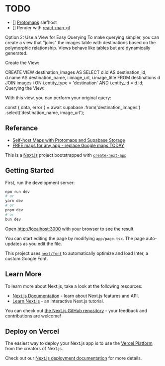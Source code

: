 # TODO

- [] [Protomaps](https://docs.protomaps.com/pmtiles/maplibre) slefhost
- [] Render with [react-map-gl](https://visgl.github.io/react-map-gl/docs)


Option 2: Use a View for Easy Querying
To make querying simpler, you can create a view that "joins" the images table with destinations based on the polymorphic relationship. Views behave like tables but are dynamically generated.

Create the View:

CREATE VIEW destination_images AS
SELECT 
    d.id AS destination_id,
    d.name AS destination_name,
    i.image_url,
    i.image_title
FROM destinations d
JOIN images i
ON i.entity_type = 'destination' AND i.entity_id = d.id;
Querying the View:

With this view, you can perform your original query:

const { data, error } = await supabase
  .from('destination_images')
  .select('destination_name, image_url');

## Referance 

- [Self-host Maps with Protomaps and Supabase Storage](https://youtu.be/l7QBpiLRwJc?si=LirN_7ngDc_whoB1)
- [FREE maps for any app - replace Google maps TODAY](https://youtu.be/UAQogFwyna0?si=qufSQZdibqa4-z0a)


This is a [Next.js](https://nextjs.org/) project bootstrapped with [`create-next-app`](https://github.com/vercel/next.js/tree/canary/packages/create-next-app).

## Getting Started

First, run the development server:

```bash
npm run dev
# or
yarn dev
# or
pnpm dev
# or
bun dev
```

Open [http://localhost:3000](http://localhost:3000) with your browser to see the result.

You can start editing the page by modifying `app/page.tsx`. The page auto-updates as you edit the file.

This project uses [`next/font`](https://nextjs.org/docs/basic-features/font-optimization) to automatically optimize and load Inter, a custom Google Font.

## Learn More

To learn more about Next.js, take a look at the following resources:

- [Next.js Documentation](https://nextjs.org/docs) - learn about Next.js features and API.
- [Learn Next.js](https://nextjs.org/learn) - an interactive Next.js tutorial.

You can check out [the Next.js GitHub repository](https://github.com/vercel/next.js/) - your feedback and contributions are welcome!

## Deploy on Vercel

The easiest way to deploy your Next.js app is to use the [Vercel Platform](https://vercel.com/new?utm_medium=default-template&filter=next.js&utm_source=create-next-app&utm_campaign=create-next-app-readme) from the creators of Next.js.

Check out our [Next.js deployment documentation](https://nextjs.org/docs/deployment) for more details.
